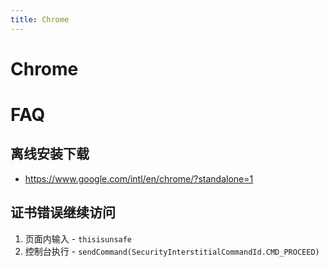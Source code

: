```yaml
---
title: Chrome
---
```


# Chrome

# FAQ

## 离线安装下载

- https://www.google.com/intl/en/chrome/?standalone=1

## 证书错误继续访问

1. 页面内输入 - `thisisunsafe`
2. 控制台执行 - `sendCommand(SecurityInterstitialCommandId.CMD_PROCEED)`

